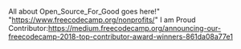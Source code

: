 All about Open_Source_For_Good goes here!"
"https://www.freecodecamp.org/nonprofits/"
I am Proud Contributor:https://medium.freecodecamp.org/announcing-our-freecodecamp-2018-top-contributor-award-winners-861da08a77e1  
